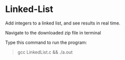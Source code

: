 # Linked-List
Add integers to a linked list, and see results in real time.


Navigate to the downloaded zip file in terminal

Type this command to run the program:
> gcc LinkedList.c && ./a.out
